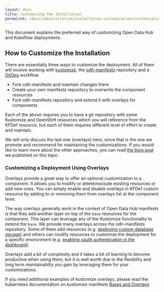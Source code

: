 ```yaml
---
layout: docs
title: Customizing the Installation
permalink: /docs/administration/installation-customization/customization
---
```


This document explains the preferred way of customizing Open Data Hub and Kubeflow deployments.

## How to Customize the Installation

There are essentially three ways to customize the deployment. All of them will involve working with [kustomize](https://kustomize.io/), the [odh-manifests](https://github.com/opendatahub-io/odh-manifests) repository and a [GitOps](https://www.redhat.com/en/topics/devops/what-is-gitops) workflow

* Fork odh-manifests and maintain changes there
* Create your own manifests repository to overwrite the component resources
* Fork odh-manifests repository and extend it with overlays for components


Each of the above requires you to have a git repository with some Kustomize and OpenShift resources which you will reference from the KFDef resource, but each of them requires different level of effort to create and maintain.

We will only discuss the last one (overlays) here, since that is the one we promote and recommend for maintaining the customizations. If you would like to learn more about the other approaches, you can read [the blog post](https://developers.redhat.com/blog/2020/07/23/open-data-hub-and-kubeflow-installation-customization/) we published on this topic.

### Customizing a Deployment Using Overlays

Overlays provide a great way to offer an optional customization to a component. It allows you to modify or delete/exclude existing resources or add new ones. You can simply enable and disable overlays in KFDef custom resource by adding to or removing them from overlays list at the component level. 

The way overlays generally work in the context of Open Data Hub manifests is that they add another layer on top of the `base` resources for the component. This layer can leverage any of the Kustomize functionality to extend the `base`. We provide many overlays across the odh-manifests repository. Some of them add resources (e.g. [deploying custom database storage](https://github.com/opendatahub-io/odh-manifests/tree/master/data-science-pipelines/overlays/metadata-store-mariadb)) and others can modify resources to customize the deployment for a specific environment (e.g. [enabling oauth authentication in the dashboard](https://github.com/opendatahub-io/odh-manifests/tree/master/odh-dashboard/overlays/authentication)).

Overlays add a bit of complexity and it takes a bit of learning to become productive when using them, but it is well worth due to the flexibility and long term maintainablity you gain by leveraging them for your customizations.

If you need additional examples of kustomize overlays, please read the kubernetes documentation on kustomize manifests [Bases and Overlays](https://kubernetes.io/docs/tasks/manage-kubernetes-objects/kustomization/#bases-and-overlays)